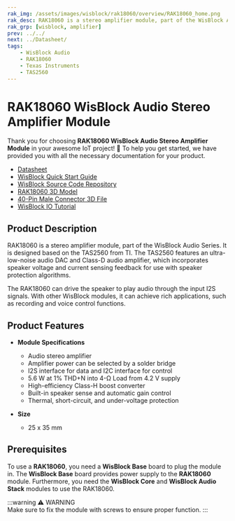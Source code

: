 ```yaml
---
rak_img: /assets/images/wisblock/rak18060/overview/RAK18060_home.png
rak_desc: RAK18060 is a stereo amplifier module, part of the WisBlock Audio Series. It is designed based on the TAS2560 from TI, which features an ultra-low-noise audio DAC and Class-D audio amplifier.
rak_grp: [wisblock, amplifier]
prev: ../../
next: ../Datasheet/
tags:
    - WisBlock Audio
    - RAK18060
    - Texas Instruments
    - TAS2560
---
```


# RAK18060 WisBlock Audio Stereo Amplifier Module

Thank you for choosing **RAK18060 WisBlock Audio Stereo Amplifier Module** in your awesome IoT project! 🎉 To help you get started, we have provided you with all the necessary documentation for your product.

* [Datasheet](../Datasheet/)
* <a href="../../Quickstart/" target="_blank">WisBlock Quick Start Guide</a>
* [WisBlock Source Code Repository](https://github.com/RAKWireless/WisBlock/)
* [RAK18060 3D Model](https://downloads.rakwireless.com/3D_File/WisBlock/3D_RAK18060.stp)
* [40-Pin Male Connector 3D File](https://downloads.rakwireless.com/3D_File/Accessory/WisConnector/M40S1003K6M.stp)
* [WisBlock IO Tutorial](/Knowledge-Hub/Learn/WisBlock-IO-Tutorial/)

## Product Description

RAK18060 is a stereo amplifier module, part of the WisBlock Audio Series. It is designed based on the TAS2560 from TI. The TAS2560 features an ultra-low-noise audio DAC and Class-D audio amplifier, which incorporates speaker voltage and current sensing feedback for use with speaker protection algorithms. 

The RAK18060 can drive the speaker to play audio through the input I2S signals. With other WisBlock modules, it can achieve rich applications, such as recording and voice control functions.

## Product Features

* **Module Specifications**    
    - Audio stereo amplifier  
    - Amplifier power can be selected by a solder bridge
    - I2S interface for data and I2C interface for control
    - 5.6&nbsp;W at 1% THD+N into 4-Ω Load from 4.2&nbsp;V supply  
    - High-efficiency Class-H boost converter  
    - Built-in speaker sense and automatic gain control  
    - Thermal, short-circuit, and under-voltage protection
  
* **Size**    
    * 25 x 35&nbsp;mm  

## Prerequisites

To use a **RAK18060**, you need a **WisBlock Base** board to plug the module in. The **WisBlock Base** board provides power supply to the **RAK18060** module. Furthermore, you need the **WisBlock Core** and **WisBlock Audio Stack** modules to use the RAK18060.   

:::warning ⚠️ WARNING    
Make sure to fix the module with screws to ensure proper function.
:::

